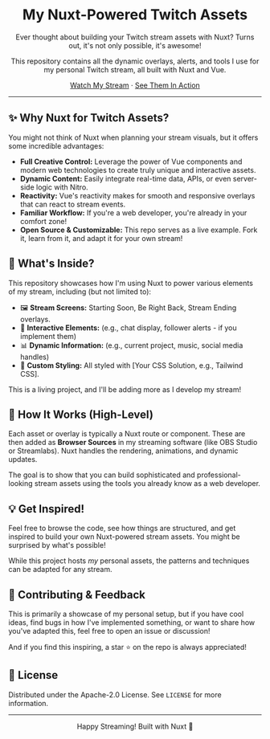 <div align="center">
  <h1>My Nuxt-Powered Twitch Assets</h1>
  <p>Ever thought about building your Twitch stream assets with Nuxt? Turns out, it's not only possible, it's awesome!</p>
  <p>This repository contains all the dynamic overlays, alerts, and tools I use for my personal Twitch stream, all built with Nuxt and Vue.</p>
  <p>
    <a href="https://dub.sh/hugo-twitch">Watch My Stream</a> ·
    <a href="https://twitch.hrcd.fr">See Them In Action</a>
  </p>
</div>

---

## ✨ Why Nuxt for Twitch Assets?

You might not think of Nuxt when planning your stream visuals, but it offers some incredible advantages:

*   **Full Creative Control:** Leverage the power of Vue components and modern web technologies to create truly unique and interactive assets.
*   **Dynamic Content:** Easily integrate real-time data, APIs, or even server-side logic with Nitro.
*   **Reactivity:** Vue's reactivity makes for smooth and responsive overlays that can react to stream events.
*   **Familiar Workflow:** If you're a web developer, you're already in your comfort zone!
*   **Open Source & Customizable:** This repo serves as a live example. Fork it, learn from it, and adapt it for your own stream!

## 🚀 What's Inside?

This repository showcases how I'm using Nuxt to power various elements of my stream, including (but not limited to):

*   🖼️ **Stream Screens:** Starting Soon, Be Right Back, Stream Ending overlays.
*   💬 **Interactive Elements:** (e.g., chat display, follower alerts - if you implement them)
*   📊 **Dynamic Information:** (e.g., current project, music, social media handles)
*   🎨 **Custom Styling:** All styled with [Your CSS Solution, e.g., Tailwind CSS].

This is a living project, and I'll be adding more as I develop my stream!

## 🔧 How It Works (High-Level)

Each asset or overlay is typically a Nuxt route or component. These are then added as **Browser Sources** in my streaming software (like OBS Studio or Streamlabs). Nuxt handles the rendering, animations, and dynamic updates.

The goal is to show that you can build sophisticated and professional-looking stream assets using the tools you already know as a web developer.

## 💡 Get Inspired!

Feel free to browse the code, see how things are structured, and get inspired to build your own Nuxt-powered stream assets. You might be surprised by what's possible!

While this project hosts *my* personal assets, the patterns and techniques can be adapted for any stream.

## 🤝 Contributing & Feedback

This is primarily a showcase of my personal setup, but if you have cool ideas, find bugs in how I've implemented something, or want to share how you've adapted this, feel free to open an issue or discussion!

And if you find this inspiring, a star ⭐ on the repo is always appreciated!

## 📝 License

Distributed under the Apache-2.0 License. See `LICENSE` for more information.

---

<div align="center">
  Happy Streaming! Built with Nuxt 💚
</div>
